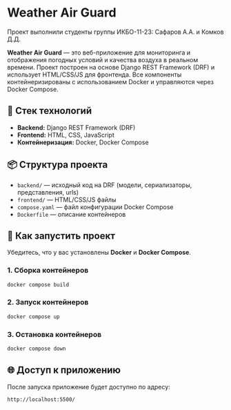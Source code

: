 
# Weather Air Guard

Проект выполнили студенты группы ИКБО-11-23: Сафаров А.А. и Комков Д.Д.

**Weather Air Guard** — это веб-приложение для мониторинга и отображения погодных условий и качества воздуха в реальном времени. Проект построен на основе Django REST Framework (DRF) и использует HTML/CSS/JS для фронтенда. Все компоненты контейнеризированы с использованием Docker и управляются через Docker Compose.

## 🔧 Стек технологий

- **Backend:** Django REST Framework (DRF)
- **Frontend:** HTML, CSS, JavaScript
- **Контейнеризация:** Docker, Docker Compose

## 📦 Структура проекта

- `backend/` — исходный код на DRF (модели, сериализаторы, представления, urls)
- `frontend/` — HTML/CSS/JS файлы
- `compose.yaml` — файл конфигурации Docker Compose
- `Dockerfile` — описание контейнеров

## 🚀 Как запустить проект

Убедитесь, что у вас установлены **Docker** и **Docker Compose**.

### 1. Сборка контейнеров

```bash
docker compose build
```

### 2. Запуск контейнеров

```bash
docker compose up
```

### 3. Остановка контейнеров

```bash
docker compose down
```

## 🌐 Доступ к приложению

После запуска приложение будет доступно по адресу:

```
http://localhost:5500/
```